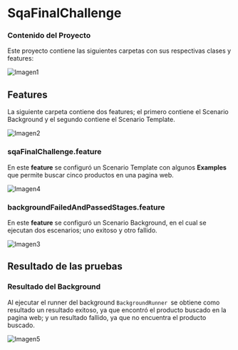 # SqaFinalChallenge

### Contenido del Proyecto

Este proyecto contiene las siguientes carpetas con sus respectivas clases y features:

![Imagen1](https://user-images.githubusercontent.com/95836335/146691112-ff38c264-e6a0-4e03-b97d-6b6f1fd9ac39.png)

## Features

La siguiente carpeta contiene dos features; el primero contiene el Scenario Background y el segundo contiene el Scenario Template.

![Imagen2](https://user-images.githubusercontent.com/95836335/146691271-0f0b4ed5-9fa6-4bdd-9aee-025317efb0e8.png)

### sqaFinalChallenge.feature

En este **feature** se configuró un Scenario Template con algunos **Examples** que permite buscar cinco productos en una pagina web. 

![Imagen4](https://user-images.githubusercontent.com/95836335/146691579-866fe535-1473-4fb0-ba08-428e72de6925.png)

### backgroundFailedAndPassedStages.feature

En este **feature** se configuró un Scenario Background, en el cual se ejecutan dos escenarios; uno exitoso y otro fallido. 

![Imagen3](https://user-images.githubusercontent.com/95836335/146691486-87970106-1221-4664-8971-7f1ce42aa021.png)

## Resultado de las pruebas

### Resultado del Background

Al ejecutar el runner del background `BackgroundRunner `se obtiene como resultado un resultado exitoso, ya que encontró el producto buscado en la pagina web; y un resultado fallido, ya que no encuentra el producto buscado.

![Imagen5](https://user-images.githubusercontent.com/95836335/146692190-6885180c-127b-4b50-875b-5a672c27876c.png)

